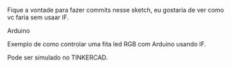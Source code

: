 Fique a vontade para fazer commits nesse sketch, eu gostaria de ver como vc faria sem usaar IF.


Arduino

Exemplo de como controlar uma fita led RGB com Arduino usando IF.

Pode ser simulado no TINKERCAD.
